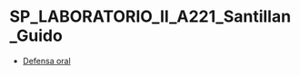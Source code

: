 # SP_LABORATORIO_II_A221_Santillan_Guido

- [Defensa oral](https://github.com/GuidoSantillan1117/SP_LABORATORIO_II_A221_Santillan_Guido)
